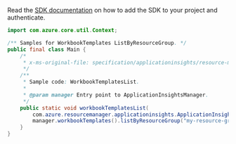 Read the [SDK documentation](https://github.com/Azure/azure-sdk-for-java/blob/azure-resourcemanager-applicationinsights_1.0.0-beta.2/sdk/applicationinsights/azure-resourcemanager-applicationinsights/README.md) on how to add the SDK to your project and authenticate.

```java
import com.azure.core.util.Context;

/** Samples for WorkbookTemplates ListByResourceGroup. */
public final class Main {
    /*
     * x-ms-original-file: specification/applicationinsights/resource-manager/Microsoft.Insights/stable/2020-11-20/examples/WorkbookTemplatesList.json
     */
    /**
     * Sample code: WorkbookTemplatesList.
     *
     * @param manager Entry point to ApplicationInsightsManager.
     */
    public static void workbookTemplatesList(
        com.azure.resourcemanager.applicationinsights.ApplicationInsightsManager manager) {
        manager.workbookTemplates().listByResourceGroup("my-resource-group", Context.NONE);
    }
}
```
